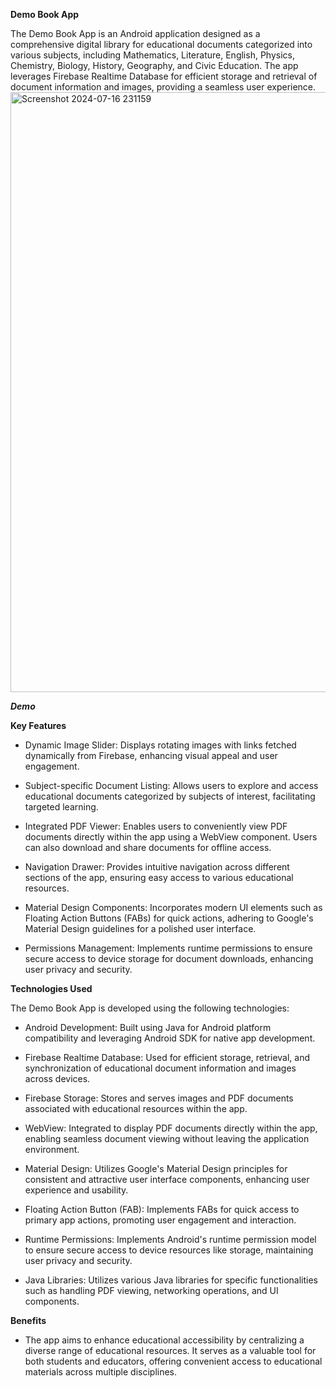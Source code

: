 **Demo Book App**

The Demo Book App is an Android application designed as a comprehensive digital library for educational documents categorized into various subjects, including Mathematics, Literature, English, Physics, Chemistry, Biology, History, Geography, and Civic Education. The app leverages Firebase Realtime Database for efficient storage and retrieval of document information and images, providing a seamless user experience.
<img width="960" alt="Screenshot 2024-07-16 231159" src="https://github.com/user-attachments/assets/0a3ce343-49d9-4314-9d71-74cab2749a18">

_**Demo**_

**Key Features**

- Dynamic Image Slider: Displays rotating images with links fetched dynamically from Firebase, enhancing visual appeal and user engagement.

- Subject-specific Document Listing: Allows users to explore and access educational documents categorized by subjects of interest, facilitating targeted learning.

- Integrated PDF Viewer: Enables users to conveniently view PDF documents directly within the app using a WebView component. Users can also download and share documents for offline access.

- Navigation Drawer: Provides intuitive navigation across different sections of the app, ensuring easy access to various educational resources.

- Material Design Components: Incorporates modern UI elements such as Floating Action Buttons (FABs) for quick actions, adhering to Google's Material Design guidelines for a polished user interface.

- Permissions Management: Implements runtime permissions to ensure secure access to device storage for document downloads, enhancing user privacy and security.

**Technologies Used**

The Demo Book App is developed using the following technologies:

- Android Development: Built using Java for Android platform compatibility and leveraging Android SDK for native app development.

- Firebase Realtime Database: Used for efficient storage, retrieval, and synchronization of educational document information and images across devices.

- Firebase Storage: Stores and serves images and PDF documents associated with educational resources within the app.

- WebView: Integrated to display PDF documents directly within the app, enabling seamless document viewing without leaving the application environment.

- Material Design: Utilizes Google's Material Design principles for consistent and attractive user interface components, enhancing user experience and usability.

- Floating Action Button (FAB): Implements FABs for quick access to primary app actions, promoting user engagement and interaction.

- Runtime Permissions: Implements Android's runtime permission model to ensure secure access to device resources like storage, maintaining user privacy and security.

- Java Libraries: Utilizes various Java libraries for specific functionalities such as handling PDF viewing, networking operations, and UI components.
  
**Benefits**

- The app aims to enhance educational accessibility by centralizing a diverse range of educational resources. It serves as a valuable tool for both students and educators, offering convenient access to educational materials across multiple disciplines.
